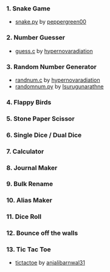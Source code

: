 ### 1. Snake Game
- [snake.py](/Games/snake_game) by [peppergreen00](https://github.com/peppergreen00)
### 2. Number Guesser
- [guess.c](/Games/guessing_game) by [hypernovaradiation](https://github.com/hypernovaradiation)
### 3. Random Number Generator
- [randnum.c](/Tools/random_number) by [hypernovaradiation](https://github.com/hypernovaradiation)<br>
- [randomnum.py](/Tools/random_number) by [Isurugunarathne](https://github.com/IsuruGunarathne)
### 4. Flappy Birds
### 5. Stone Paper Scissor
### 6. Single Dice / Dual Dice
### 7. Calculator
### 8. Journal Maker
### 9. Bulk Rename
### 10. Alias Maker
### 11. Dice Roll
### 12. Bounce off the walls
### 13. Tic Tac Toe
- [tictactoe](/Games/tic_tac_toe) by [anjalibarnwal31](https://github.com/anjalibarnwal31)

